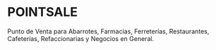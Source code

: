 # POINTSALE
Punto de Venta para Abarrotes, Farmacias, Ferreterías, Restaurantes, Cafeterías, Refaccionarias y Negocios en General. 

